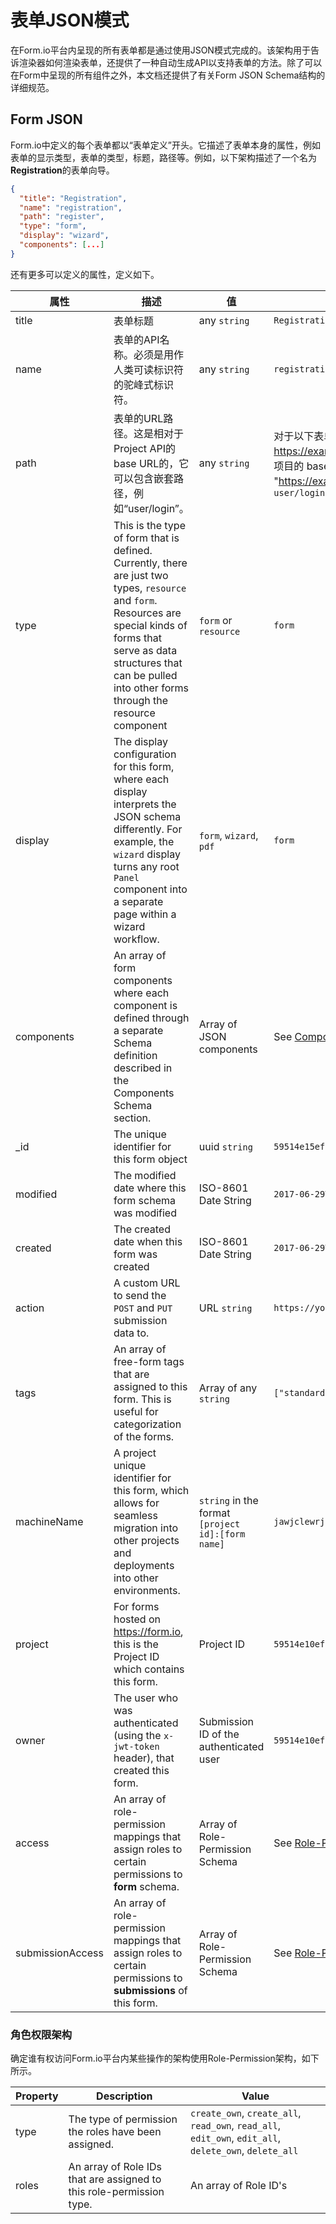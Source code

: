 # 表单JSON模式

在Form.io平台内呈现的所有表单都是通过使用JSON模式完成的。该架构用于告诉渲染器如何渲染表单，还提供了一种自动生成API以支持表单的方法。除了可以在Form中呈现的所有组件之外，本文档还提供了有关Form JSON Schema结构的详细规范。

## Form JSON
Form.io中定义的每个表单都以“表单定义”开头。它描述了表单本身的属性，例如表单的显示类型，表单的类型，标题，路径等。例如，以下架构描述了一个名为**Registration**的表单向导。

```json
{
  "title": "Registration",
  "name": "registration",
  "path": "register",
  "type": "form",
  "display": "wizard",
  "components": [...]
}
```

还有更多可以定义的属性，定义如下。

| 属性 | 描述 | 值 | 示例 |
|----------|-------------|--------|---------|
| title | 表单标题 | any `string` | `Registration` |
| name | 表单的API名称。必须是用作人类可读标识符的驼峰式标识符。 | any `string` | `registration` |
| path | 表单的URL路径。这是相对于Project API的 base URL的，它可以包含嵌套路径，例如“user/login”。| any `string` | 对于以下表单 https://examples.form.io/user/login, 此项目的 base URL为 "https://examples.form.io"， **path** 是 ```user/login``` |
| type | This is the type of form that is defined. Currently, there are just two types, ```resource``` and ```form```. Resources are special kinds of forms that serve as data structures that can be pulled into other forms through the resource component | `form` or `resource` | `form` |
| display | The display configuration for this form, where each display interprets the JSON schema differently. For example, the `wizard` display turns any root `Panel` component into a separate page within a wizard workflow. | `form`, `wizard`, `pdf` | `form` |
| components | An array of form components where each component is defined through a separate Schema definition described in the Components Schema section. | Array of JSON components | See [Components JSON section](https://github.com/formio/formio.js/wiki/Components-JSON-Schema) |
| _id | The unique identifier for this form object | uuid `string` | `59514e15ef644f006d512dc1` |
| modified | The modified date where this form schema was modified | ISO-8601 Date String | `2017-06-29T19:24:08.891Z` |
| created | The created date when this form was created | ISO-8601 Date String | `2017-06-29T19:24:08.891Z` |
| action | A custom URL to send the `POST` and `PUT` submission data to. | URL `string` | `https://yourdomain.com/submission/api` |
| tags | An array of free-form tags that are assigned to this form. This is useful for categorization of the forms. | Array of any `string` | `["standard", "user"]` |
| machineName | A project unique identifier for this form, which allows for seamless migration into other projects and deployments into other environments. | `string` in the format `[project id]:[form name]` | `jawjclewrjglla:benefitsEnrollment` |
| project | For forms hosted on https://form.io, this is the Project ID which contains this form. | Project ID | `59514e10ef644f006d512db9` |
| owner | The user who was authenticated (using the `x-jwt-token` header), that created this form. | Submission ID of the authenticated user | `59514e10ef644f006d512db9` |
| access | An array of role-permission mappings that assign roles to certain permissions to **form** schema. | Array of Role-Permission Schema | See [Role-Permission Schema](https://github.com/formio/formio.js/wiki/Form-JSON-Schema#role-permission-schema) |
| submissionAccess | An array of role-permission mappings that assign roles to certain permissions to **submissions** of this form. | Array of Role-Permission Schema | See [Role-Permission Schema](https://github.com/formio/formio.js/wiki/Form-JSON-Schema#role-permission-schema) |

### 角色权限架构
确定谁有权访问Form.io平台内某些操作的架构使用Role-Permission架构，如下所示。

| Property | Description | Value |
|----------|-------------|--------|
| type | The type of permission the roles have been assigned. | ```create_own```, ```create_all```, ```read_own```, ```read_all```, ```edit_own```, ```edit_all```, ```delete_own```, ```delete_all``` |
| roles | An array of Role IDs that are assigned to this role-permission type. | An array of Role ID's |
